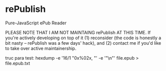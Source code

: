 rePublish
=========

Pure-JavaScript ePub Reader

PLEASE NOTE THAT I AM NOT MAINTAING rePublish AT THIS TIME. If you're actively developing on top of it (1) reconsider (the code is honestly a bit nasty – rePublish was a few days' hack), and (2) contact me if you'd like to take over active maintainership.

truc para test: hexdump -e '16/1 "0x%02x, "' -e '"\n"' file.epub > file.epub.txt
